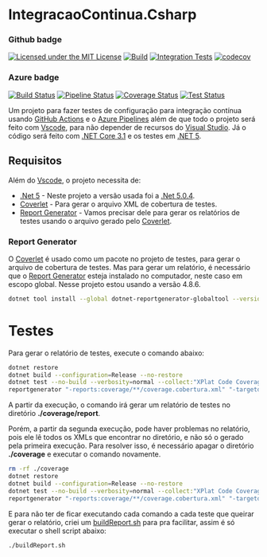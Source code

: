 # IntegracaoContinua.Csharp

### Github badge

[![Licensed under the MIT License](https://img.shields.io/badge/License-MIT-blue.svg)](./LICENSE)
[![Build](https://github.com/RenatoPacheco/IntegracaoContinua.Csharp/workflows/Build/badge.svg?branch=main)](https://github.com/RenatoPacheco/IntegracaoContinua.Csharp/actions/workflows/build.yml)
[![Integration Tests](https://github.com/RenatoPacheco/IntegracaoContinua.Csharp/workflows/Integration%20Tests/badge.svg?branch=main)](https://github.com/RenatoPacheco/IntegracaoContinua.Csharp/actions/workflows/integration-tests.yml)
[![codecov](https://codecov.io/gh/RenatoPacheco/IntegracaoContinua.Csharp/branch/main/graph/badge.svg?token=6YLN9GKD8X)](https://codecov.io/gh/RenatoPacheco/IntegracaoContinua.Csharp)

### Azure badge

[![Build Status](https://img.shields.io/azure-devops/build/renatopacheco/IntegracaoContinua.Csharp/7/main)](https://renatopacheco.visualstudio.com/IntegracaoContinua.Csharp/_build/latest?definitionId=7&branchName=main)
[![Pipeline Status](https://renatopacheco.visualstudio.com/IntegracaoContinua.Csharp/_apis/build/status/Integration%20Tests?branchName=main)](https://renatopacheco.visualstudio.com/IntegracaoContinua.Csharp/_build/latest?definitionId=7&branchName=main)
[![Coverage Status](https://img.shields.io/azure-devops/coverage/renatopacheco/IntegracaoContinua.Csharp/7/main)](https://renatopacheco.visualstudio.com/IntegracaoContinua.Csharp/_build/latest?definitionId=7&branchName=main)
[![Test Status](https://img.shields.io/azure-devops/tests/renatopacheco/IntegracaoContinua.Csharp/7/main?compact_message&failed_label=failed&passed_label=passed&skipped_label=skipped)](https://renatopacheco.visualstudio.com/IntegracaoContinua.Csharp/_build/latest?definitionId=7&branchName=main)


Um projeto para fazer testes de configuração para integração contínua usando [GitHub Actions] e o [Azure Pipelines] além de que todo o projeto será feito com [Vscode], para não depender de recursos do [Visual Studio]. Já o código será feito com [.NET Core 3.1] e os testes em [.NET 5].

## Requisitos

Além do [Vscode], o projeto necessita de:

* [.Net 5] - Neste projeto a versão usada foi a [.Net 5.0.4](https://dotnet.microsoft.com/en-us/download/dotnet/5.0).
* [Coverlet] - Para gerar o arquivo XML de cobertura de testes.
* [Report Generator] - Vamos precisar dele para gerar os relatórios de testes usando o arquivo gerado pelo [Coverlet].

### Report Generator

O [Coverlet] é usado como um pacote no projeto de testes, para gerar o arquivo de cobertura de testes. Mas para gerar um relatório, é necessário que o [Report Generator] esteja instalado no computador, neste caso em escopo global. Nesse projeto estou usando a versão 4.8.6. 

```bash
dotnet tool install --global dotnet-reportgenerator-globaltool --version 4.8.6
```

# Testes

Para gerar o relatório de testes, execute o comando abaixo:

```bash
dotnet restore
dotnet build --configuration=Release --no-restore
dotnet test --no-build --verbosity=normal --collect:"XPlat Code Coverage" --results-directory ./coverage
reportgenerator "-reports:coverage/**/coverage.cobertura.xml" "-targetdir:coverage/report" -reporttypes:Html
```

A partir da execução, o comando irá gerar um relatório de testes no diretório **./coverage/report**.

Porém, a partir da segunda execução, pode haver problemas no relatório, pois ele lê todos os XMLs que encontrar no diretório, e não só o gerado pela primeira execução. Para resolver isso, é necessário apagar o diretório **./coverage** e executar o comando novamente. 

```bash
rm -rf ./coverage
dotnet restore
dotnet build --configuration=Release --no-restore
dotnet test --no-build --verbosity=normal --collect:"XPlat Code Coverage" --results-directory ./coverage
reportgenerator "-reports:coverage/**/coverage.cobertura.xml" "-targetdir:coverage/report" -reporttypes:Html
```

E para não ter de ficar executando cada comando a cada teste que queirar gerar o relatório, criei um [buildReport.sh](./buildReport.sh) para pra facilitar, assim é só executar o shell script abaixo:

```bash
./buildReport.sh
```

[GitHub Actions]:<https://help.github.com/en/actions/automating-your-workflow-with-github-actions>
[Azure Pipelines]:<https://docs.microsoft.com/en-us/azure/devops/pipelines/languages/csharp/>
[Vscode]:<https://code.visualstudio.com/>
[Visual Studio]:<https://visualstudio.microsoft.com/>
[.Net Core 3.1]:<https://docs.microsoft.com/en-us/dotnet/core/whats-new/dotnet-core-3-1>
[.NET 5]:<https://docs.microsoft.com/en-us/dotnet/core/whats-new/dotnet-5>
[Report Generator]:<https://github.com/danielpalme/ReportGenerator>
[Coverlet]:<https://github.com/coverlet-coverage/coverlet>
[shields.io]:<https://shields.io/category/coverage>